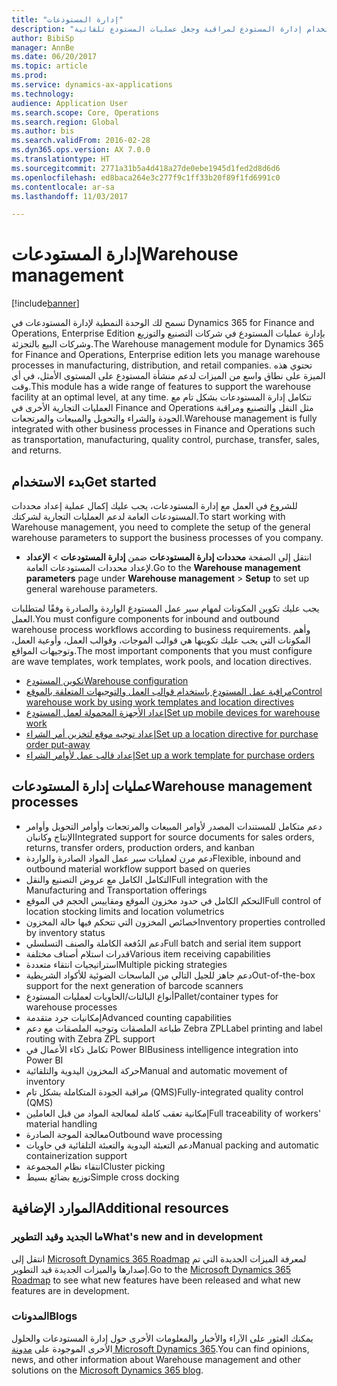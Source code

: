 ```yaml
---
title: "إدارة المستودعات"
description: "استخدام إدارة المستودع لمراقبة وجعل عمليات المستودع تلقائية."
author: BibiSp
manager: AnnBe
ms.date: 06/20/2017
ms.topic: article
ms.prod: 
ms.service: dynamics-ax-applications
ms.technology: 
audience: Application User
ms.search.scope: Core, Operations
ms.search.region: Global
ms.author: bis
ms.search.validFrom: 2016-02-28
ms.dyn365.ops.version: AX 7.0.0
ms.translationtype: HT
ms.sourcegitcommit: 2771a31b5a4d418a27de0ebe1945d1fed2d8d6d6
ms.openlocfilehash: ed8baca264e3c277f9c1ff33b20f89f1fd6991c0
ms.contentlocale: ar-sa
ms.lasthandoff: 11/03/2017

---
```

# <a name="warehouse-management"></a><span data-ttu-id="4b399-103">إدارة المستودعات</span><span class="sxs-lookup"><span data-stu-id="4b399-103">Warehouse management</span></span>

[!include[banner](../includes/banner.md)]

<span data-ttu-id="4b399-104">تسمح لك الوحدة النمطية لإدارة المستودعات في Dynamics 365 for Finance and Operations, Enterprise Edition بإدارة عمليات المستودع في شركات التصنيع والتوزيع وشركات البيع بالتجزئة.</span><span class="sxs-lookup"><span data-stu-id="4b399-104">The Warehouse management module for Dynamics 365 for Finance and Operations, Enterprise edition lets you manage warehouse processes in manufacturing, distribution, and retail companies.</span></span> <span data-ttu-id="4b399-105">تحتوي هذه الميزة على نطاق واسع من الميزات لدعم منشأة المستودع على المستوى الأمثل، في أي وقت.</span><span class="sxs-lookup"><span data-stu-id="4b399-105">This module has a wide range of features to support the warehouse facility at an optimal level, at any time.</span></span> <span data-ttu-id="4b399-106">تتكامل إدارة المستودعات بشكل تام مع العمليات التجارية الأخرى في Finance and Operations مثل النقل والتصنيع ومراقبة الجودة والشراء والتحويل والمبيعات والمرتجعات.</span><span class="sxs-lookup"><span data-stu-id="4b399-106">Warehouse management is fully integrated with other business processes in Finance and Operations such as transportation, manufacturing, quality control, purchase, transfer, sales, and returns.</span></span>

## <a name="get-started"></a><span data-ttu-id="4b399-107">بدء الاستخدام</span><span class="sxs-lookup"><span data-stu-id="4b399-107">Get started</span></span>
<span data-ttu-id="4b399-108">للشروع في العمل مع إدارة المستودعات، يجب عليك إكمال عملية إعداد محددات المستودعات العامة لدعم العمليات التجارية لشركتك.</span><span class="sxs-lookup"><span data-stu-id="4b399-108">To start working with Warehouse management, you need to complete the setup of the general warehouse parameters to support the business processes of you company.</span></span>

- <span data-ttu-id="4b399-109">انتقل إلى الصفحة **محددات إدارة المستودعات** ضمن **إدارة المستودعات** > **الإعداد** لإعداد محددات المستودعات العامة.</span><span class="sxs-lookup"><span data-stu-id="4b399-109">Go to the **Warehouse management parameters** page under **Warehouse management** > **Setup** to set up general warehouse parameters.</span></span>

<span data-ttu-id="4b399-110">يجب عليك تكوين المكونات لمهام سير عمل المستودع الواردة والصادرة وفقًا لمتطلبات العمل.</span><span class="sxs-lookup"><span data-stu-id="4b399-110">You must configure components for inbound and outbound warehouse process workflows according to business requirements.</span></span> <span data-ttu-id="4b399-111">وأهم المكونات التي يجب عليك تكوينها هي قوالب الموجات، وقوالب العمل، وأوعية العمل، وتوجيهات المواقع.</span><span class="sxs-lookup"><span data-stu-id="4b399-111">The most important components that you must configure are wave templates, work templates, work pools, and location directives.</span></span>

- [<span data-ttu-id="4b399-112">تكوين المستودع</span><span class="sxs-lookup"><span data-stu-id="4b399-112">Warehouse configuration</span></span>](warehouse-configuration.md)
- [<span data-ttu-id="4b399-113">مراقبة عمل المستودع باستخدام قوالب العمل والتوجيهات المتعلقة بالموقع</span><span class="sxs-lookup"><span data-stu-id="4b399-113">Control warehouse work by using work templates and location directives</span></span>](control-warehouse-location-directives.md)
- [<span data-ttu-id="4b399-114">إعداد الأجهزة المحمولة لعمل المستودع</span><span class="sxs-lookup"><span data-stu-id="4b399-114">Set up mobile devices for warehouse work</span></span>](configure-mobile-devices-warehouse.md)
- [<span data-ttu-id="4b399-115">إعداد توجيه موقع لتخزين أمر الشراء</span><span class="sxs-lookup"><span data-stu-id="4b399-115">Set up a location directive for purchase order put-away</span></span>](../transportation/tasks/set-up-location-directive-purchase-order-put-away.md)
- [<span data-ttu-id="4b399-116">إعداد قالب عمل لأوامر الشراء</span><span class="sxs-lookup"><span data-stu-id="4b399-116">Set up a work template for purchase orders</span></span>](./tasks/set-up-work-template-purchase-orders.md)

## <a name="warehouse-management-processes"></a><span data-ttu-id="4b399-117">عمليات إدارة المستودعات</span><span class="sxs-lookup"><span data-stu-id="4b399-117">Warehouse management processes</span></span>
- <span data-ttu-id="4b399-118">دعم متكامل للمستندات المصدر لأوامر المبيعات والمرتجعات‬ وأوامر التحويل وأوامر الإنتاج وكانبان</span><span class="sxs-lookup"><span data-stu-id="4b399-118">Integrated support for source documents for sales orders, returns, transfer orders, production orders, and kanban</span></span>  
- <span data-ttu-id="4b399-119">دعم مرن لعمليات سير عمل المواد الصادرة والواردة</span><span class="sxs-lookup"><span data-stu-id="4b399-119">Flexible, inbound and outbound material workflow support based on queries</span></span>
- <span data-ttu-id="4b399-120">التكامل الكامل مع عروض التصنيع والنقل</span><span class="sxs-lookup"><span data-stu-id="4b399-120">Full integration with the Manufacturing and Transportation offerings</span></span>
- <span data-ttu-id="4b399-121">التحكم الكامل في حدود مخزون الموقع‬ ومقاييس الحجم في الموقع‬</span><span class="sxs-lookup"><span data-stu-id="4b399-121">Full control of location stocking limits and location volumetrics</span></span>
- <span data-ttu-id="4b399-122">خصائص المخزون التي تتحكم فيها حالة المخزون</span><span class="sxs-lookup"><span data-stu-id="4b399-122">Inventory properties controlled by inventory status</span></span>
- <span data-ttu-id="4b399-123">دعم الدُفعة الكاملة والصنف التسلسلي</span><span class="sxs-lookup"><span data-stu-id="4b399-123">Full batch and serial item support</span></span>
- <span data-ttu-id="4b399-124">قدرات استلام أصناف مختلفة</span><span class="sxs-lookup"><span data-stu-id="4b399-124">Various item receiving capabilities</span></span>
- <span data-ttu-id="4b399-125">استراتيجيات انتقاء متعددة</span><span class="sxs-lookup"><span data-stu-id="4b399-125">Multiple picking strategies</span></span>
- <span data-ttu-id="4b399-126">دعم جاهز للجيل التالي من الماسحات الضوئية للأكواد الشريطية</span><span class="sxs-lookup"><span data-stu-id="4b399-126">Out-of-the-box support for the next generation of barcode scanners</span></span>
- <span data-ttu-id="4b399-127">أنواع البالتات/الحاويات لعمليات المستودع</span><span class="sxs-lookup"><span data-stu-id="4b399-127">Pallet/container types for warehouse processes</span></span>
- <span data-ttu-id="4b399-128">إمكانيات جرد متقدمة</span><span class="sxs-lookup"><span data-stu-id="4b399-128">Advanced counting capabilities</span></span>
- <span data-ttu-id="4b399-129">طباعة الملصقات وتوجيه الملصقات مع دعم Zebra ZPL</span><span class="sxs-lookup"><span data-stu-id="4b399-129">Label printing and label routing with Zebra ZPL support</span></span>
- <span data-ttu-id="4b399-130">تكامل ذكاء الأعمال في Power BI</span><span class="sxs-lookup"><span data-stu-id="4b399-130">Business intelligence integration into Power BI</span></span>
- <span data-ttu-id="4b399-131">حركة المخزون اليدوية والتلقائية</span><span class="sxs-lookup"><span data-stu-id="4b399-131">Manual and automatic movement of inventory</span></span>
- <span data-ttu-id="4b399-132">مراقبة الجودة المتكاملة بشكل تام (QMS)</span><span class="sxs-lookup"><span data-stu-id="4b399-132">Fully-integrated quality control (QMS)</span></span>
- <span data-ttu-id="4b399-133">إمكانية تعقب كاملة لمعالجة المواد من قبل العاملين</span><span class="sxs-lookup"><span data-stu-id="4b399-133">Full traceability of workers' material handling</span></span>
- <span data-ttu-id="4b399-134">معالجة الموجة الصادرة</span><span class="sxs-lookup"><span data-stu-id="4b399-134">Outbound wave processing</span></span>
- <span data-ttu-id="4b399-135">دعم التعبئة اليدوية والتعبئة التلقائية في حاويات</span><span class="sxs-lookup"><span data-stu-id="4b399-135">Manual packing and automatic containerization support</span></span>
- <span data-ttu-id="4b399-136">انتقاء نظام المجموعة</span><span class="sxs-lookup"><span data-stu-id="4b399-136">Cluster picking</span></span>
- <span data-ttu-id="4b399-137">توزيع بضائع بسيط</span><span class="sxs-lookup"><span data-stu-id="4b399-137">Simple cross docking</span></span>

## <a name="additional-resources"></a><span data-ttu-id="4b399-138">الموارد الإضافية</span><span class="sxs-lookup"><span data-stu-id="4b399-138">Additional resources</span></span>
### <a name="whats-new-and-in-development"></a><span data-ttu-id="4b399-139">ما الجديد وقيد التطوير</span><span class="sxs-lookup"><span data-stu-id="4b399-139">What's new and in development</span></span>
<span data-ttu-id="4b399-140">انتقل إلى [Microsoft Dynamics 365 Roadmap](https://roadmap.dynamics.com/) لمعرفة الميزات الجديدة التي تم إصدارها والميزات الجديدة قيد التطوير.</span><span class="sxs-lookup"><span data-stu-id="4b399-140">Go to the [Microsoft Dynamics 365 Roadmap](https://roadmap.dynamics.com/) to see what new features have been released and what new features are in development.</span></span>

### <a name="blogs"></a><span data-ttu-id="4b399-141">المدونات</span><span class="sxs-lookup"><span data-stu-id="4b399-141">Blogs</span></span>
<span data-ttu-id="4b399-142">يمكنك العثور على الآراء واﻷخبار والمعلومات الأخرى حول إدارة المستودعات والحلول الأخرى الموجودة على [مدونة Microsoft Dynamics 365](https://community.dynamics.com/b/msftdynamicsblog).</span><span class="sxs-lookup"><span data-stu-id="4b399-142">You can find opinions, news, and other information about Warehouse management and other solutions on the [Microsoft Dynamics 365 blog](https://community.dynamics.com/b/msftdynamicsblog).</span></span>


 


